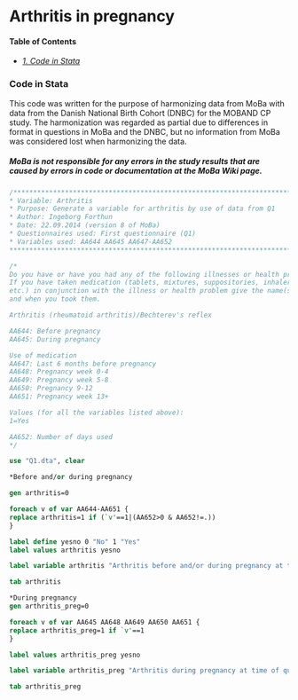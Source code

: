 # Arthritis in pregnancy

#### Table of Contents
- _[1. Code in Stata](#code-in-stata)_ 
  
### Code in Stata
This code was written for the purpose of harmonizing data from MoBa with data from the Danish National Birth Cohort (DNBC) for the MOBAND CP study. The harmonization was regarded as partial due to differences in format in questions in MoBa and the DNBC, but no information from MoBa was considered lost when harmonizing the data.

##### MoBa is not responsible for any errors in the study results that are caused by errors in code or documentation at the MoBa Wiki page.

```stata
/***************************************************************************************************
* Variable: Arthritis 
* Purpose: Generate a variable for arthritis by use of data from Q1
* Author: Ingeborg Forthun 
* Date: 22.09.2014 (version 8 of MoBa)
* Questionnaires used: First questionnaire (Q1)
* Variables used: AA644 AA645 AA647-AA652
****************************************************************************************************/

/*
Do you have or have you had any of the following illnesses or health problems?
If you have taken medication (tablets, mixtures, suppositories, inhalers, creams,
etc.) in conjunction with the illness or health problem give the name(s) of the medication(s)
and when you took them. 

Arthritis (rheumatoid arthritis)/Bechterev's reflex

AA644: Before pregnancy
AA645: During pregnancy

Use of medication
AA647: Last 6 months before pregnancy
AA648: Pregnancy week 0-4
AA649: Pregnancy week 5-8
AA650: Pregnancy 9-12
AA651: Pregnancy week 13+

Values (for all the variables listed above):
1=Yes

AA652: Number of days used 
*/

use "Q1.dta", clear

*Before and/or during pregnancy

gen arthritis=0

foreach v of var AA644-AA651 {
replace arthritis=1 if (`v'==1|(AA652>0 & AA652!=.))
}

label define yesno 0 "No" 1 "Yes"
label values arthritis yesno

label variable arthritis "Arthritis before and/or during pregnancy at time of questionnaire 1" 

tab arthritis

*During pregnancy
gen arthritis_preg=0

foreach v of var AA645 AA648 AA649 AA650 AA651 {
replace arthritis_preg=1 if `v'==1
}

label values arthritis_preg yesno

label variable arthritis_preg "Arthritis during pregnancy at time of questionnaire 1" 

tab arthritis_preg
```
